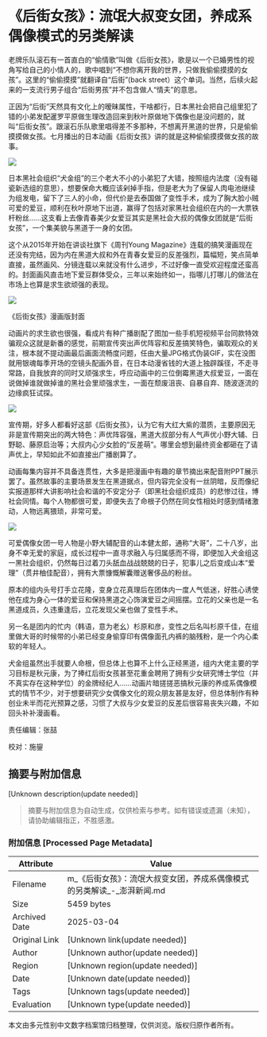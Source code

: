 # 《后街女孩》：流氓大叔变女团，养成系偶像模式的另类解读

老牌乐队滚石有一首直白的“偷情歌”叫做《后街女孩》，歌是以一个已婚男性的视角写给自己的小情人的，歌中唱到“不想你离开我的世界，只做我偷偷摸摸的女孩”。这里的“偷偷摸摸”就翻译自“后街”(back street）这个单词。当然，后续火起来的一支流行男子组合“后街男孩”并不包含做人“情夫”的意思。

正因为“后街”天然具有文化上的暧昧属性，干啥都行，日本黑社会把自己组里犯了错的小弟发配暹罗平原做生理改造回来到秋叶原做地下偶像也是没问题的，就叫“后街女孩”。跟滚石乐队歌里唱得差不多那种，不想离开黑道的世界，只是偷偷摸摸做女孩。七月播出的日本动画《后街女孩》讲的就是这种偷偷摸摸做女孩的故事。

![](https://imagecloud.thepaper.cn/thepaper/image/9/52/33.jpg)

日本黑社会组织“犬金组”的三个老大不小的小弟犯了大错，按照组内法度（没有碰瓷新选组的意思），想要保命大概应该剁掉手指，但是老大为了保留人肉电池继续为组发电，留下了三人的小命，但代价是去泰国做了变性手术，成为了胸大脸小贼可爱的爱豆，顺利在秋叶原地下出道，赢得了包括对家黑社会组织在内的一大票铁杆粉丝……这支看上去像青春美少女爱豆其实是黑社会大叔的偶像女团就是“后街女孩”，一个集美貌与黑道于一身的女团。

这个从2015年开始在讲谈社旗下《周刊Young Magazine》连载的搞笑漫画现在还没有完结，因为内在黑道大叔和外在青春女爱豆的反差强烈，篇幅短，笑点简单直接，虽然画风、分镜连载以来就没有什么进步，不过好像一直受欢迎程度还蛮高的。封面画风直击地下爱豆群体受众，三年以来始终如一，指哪儿打哪儿的做法在市场上也算是求生欲顽强的表现。

![](https://imagecloud.thepaper.cn/thepaper/image/9/52/34.jpg)

《后街女孩》漫画版封面

动画片的求生欲也很强，看成片有种广播剧配了图加一些手机短视频平台同款特效骗观众这就是新番的感觉，前期宣传突出声优阵容和反差搞笑特色，骗取观众的关注，根本就不提动画最后画面流畅度问题，任由大量JPG格式伪装GIF，实在没图就用银魂每季开场的空镜头配画外音，在日本动漫省钱的大道上独辟蹊径，不走寻常路，自我放弃的同时又顽强求生，呼应动画中的三位倒霉黑道大叔爱豆，一面在说做掉谁就做掉谁的黑社会里顽强求生，一面在颓废沮丧、自暴自弃、随波逐流的边缘疯狂试探。

![](https://imagecloud.thepaper.cn/thepaper/image/9/52/37.jpg)

宣传期，好多人都看好这部《后街女孩》，认为它有大红大紫的潜质，主要原因无非是宣传期突出的两大特色：声优阵容强，黑道大叔部分有人气声优小野大辅、日野聪、藤原启治等；大叔内心少女脸的“反差萌”。哪里会想到最终资金都砸在了请声优上，早知如此不如直接出广播剧算了。

动画每集内容并不具备连贯性，大多是把漫画中有趣的章节摘出来配音附PPT展示罢了。虽然故事的主要场景发生在黑道据点，但内容完全没有一丝阴暗，反而像纪实报道那样大讲影响社会和谐的不安定分子（即黑社会组织成员）的悲惨过往，博社会同情。每个人物都很可爱，即便失去了命根子仍然在同女性相处时感到情绪激动，人物远离猥琐，非常可爱。

![](https://imagecloud.thepaper.cn/thepaper/image/9/52/120.gif)

可爱偶像女团一号人物是小野大辅配音的山本健太郎，通称“大哥”，二十八岁，出身不幸无爱的家庭，成长过程中一直寻求融入与归属感而不得，即便加入犬金组这一黑社会组织，仍然每日过着刀头舐血战战兢兢的日子，犯事儿之后变成山本“爱理”（贯井柚佳配音），拥有大票慷慨解囊赠送奢侈品的粉丝。

原本的组内头号打手立花隆，变身立花真理后在团体内一度人气低迷，好胜心诱使他在成为身心一体的爱豆和保持黑道之心饰演爱豆之间摇摆。立花的父亲也是一名黑道成员，久违重逢后，立花发现父亲也做了变性手术。

另一名是团内的忙内（韩语，意为老幺）杉原和彦，变性之后名叫杉原千佳，在组里做大哥的时候带的小弟已经变身偷穿印有偶像面孔内裤的脑残粉，是一个内心柔软的年轻人。

犬金组虽然出手就要人命根，但总体上也算不上什么正经黑道，组内大佬主要的学习目标是秋元康，为了捧红后街女孩甚至花重金聘用了拥有少女研究博士学位（并不真实存在这种学位）的金牌经纪人……动画片暗搓搓恶搞秋元康的养成系偶像模式的情节不少，对于想要研究少女偶像文化的观众朋友甚是友好，但总体制作有种创业未半而花光预算之感，习惯了大叔与少女爱豆的反差后很容易丧失兴趣，不如回头补补漫画看。

责任编辑：张喆

校对：施鋆
<!-- tcd_original_link https://m.thepaper.cn/newsDetail_forward_2284757?from=sohu -->


## 摘要与附加信息

<!-- tcd_abstract -->
[Unknown description(update needed)]
<!-- tcd_abstract_end -->

> 摘要与附加信息为自动生成，仅供检索与参考。如有错误或遗漏（未知），请协助编辑指正，不胜感激。

### 附加信息 [Processed Page Metadata]

| Attribute       | Value                                  |
|-----------------|----------------------------------------|
| Filename        | m_《后街女孩》：流氓大叔变女团，养成系偶像模式的另类解读_-_澎湃新闻.md                             |
| Size            | 5459 bytes                           |
| Archived Date   | 2025-03-04                             |
| Original Link   | [Unknown link(update needed)]                       |
| Author          | [Unknown author(update needed)]                               |
| Region          | [Unknown region(update needed)]                               |
| Date            | [Unknown date(update needed)]                                 |
| Tags            | [Unknown tags(update needed)]                                 |
| Evaluation            | [Unknown type(update needed)]                                 |
<!-- tcd_table_end -->

本文由多元性别中文数字档案馆归档整理，仅供浏览。版权归原作者所有。
